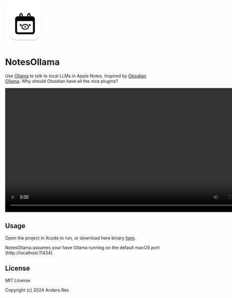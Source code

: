 <img width="128" src="notesollama-icon.png" />

# NotesOllama

Use [Ollama](https://ollama.com) to talk to local LLMs in Apple Notes. Inspired by [Obsidian Ollama](https://github.com/hinterdupfinger/obsidian-ollama). Why should Obsidian have all the nice plugins?

<video width="800" src="https://github.com/andersrex/notesollama/assets/1891619/d289d5b3-1e30-4aa3-a34a-fd2a6fa888d0"></video

## Usage

Open the project in Xcode to run, or download here binary [here](https://smallest.app/notesollama).

NotesOllama assumes your have Ollama running on the default macOS port (http://localhost:11434).

## License

MIT License

Copyright (c) 2024 Anders Rex
